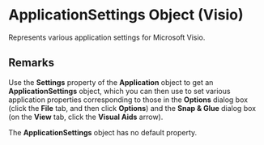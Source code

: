 
# ApplicationSettings Object (Visio)

Represents various application settings for Microsoft Visio.


## Remarks

Use the  **Settings** property of the **Application** object to get an **ApplicationSettings** object, which you can then use to set various application properties corresponding to those in the **Options** dialog box (click the **File** tab, and then click **Options**) and the  **Snap &amp; Glue** dialog box (on the **View** tab, click the **Visual Aids** arrow).

The  **ApplicationSettings** object has no default property.

